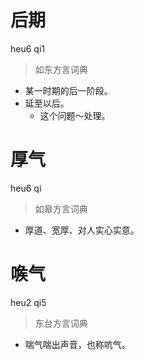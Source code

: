 # 后期
heu6 qi1
> 如东方言词典
- 某一时期的后一阶段。
- 延至以后。
  - 这个问题～处理。

# 厚气
heu6 qi
> 如皋方言词典
- 厚道、宽厚、对人实心实意。

# 㗋气
heu2 qi5
> 东台方言词典
- 喘气喘出声音，也称吭气。

